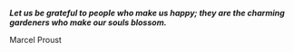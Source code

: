 _**Let us be grateful to people who make us happy; they are the charming gardeners who make our souls blossom.**_

Marcel Proust